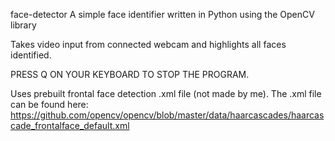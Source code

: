 face-detector
A simple face identifier written in Python using the OpenCV library

Takes video input from connected webcam and highlights all faces identified.

PRESS Q ON YOUR KEYBOARD TO STOP THE PROGRAM.

Uses prebuilt frontal face detection .xml file (not made by me).
The .xml file can be found here: https://github.com/opencv/opencv/blob/master/data/haarcascades/haarcascade_frontalface_default.xml
